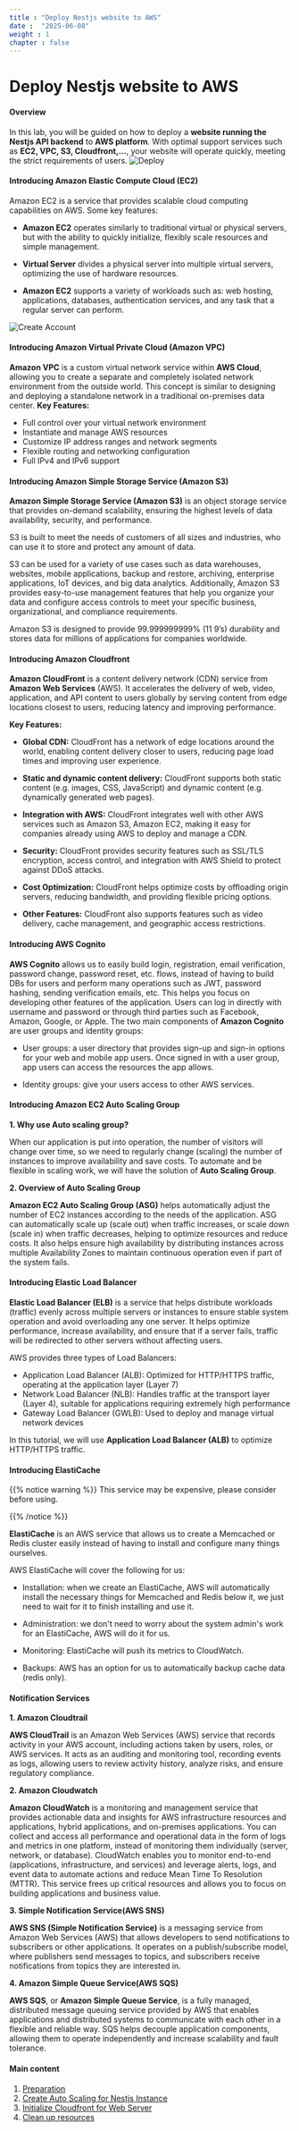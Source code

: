 ```yaml
---
title : "Deploy Nestjs website to AWS"
date :  "2025-06-08"
weight : 1 
chapter : false
---
```


# Deploy Nestjs website to AWS

#### Overview

In this lab, you will be guided on how to deploy a **website running the Nestjs API backend** to **AWS platform**. With optimal support services such as **EC2, VPC, S3, Cloudfront,...**, your website will operate quickly, meeting the strict requirements of users.
![Deploy](/images/1/Diagram.png)

#### Introducing Amazon Elastic Compute Cloud (EC2)

Amazon EC2 is a service that provides scalable cloud computing capabilities on AWS. Some key features:

- **Amazon EC2** operates similarly to traditional virtual or physical servers, but with the ability to quickly initialize, flexibly scale resources and simple management.
- **Virtual Server** divides a physical server into multiple virtual servers, optimizing the use of hardware resources.

- **Amazon EC2** supports a variety of workloads such as: web hosting, applications, databases, authentication services, and any task that a regular server can perform.

![Create Account](/images/1/h1.jpeg)

#### Introducing Amazon Virtual Private Cloud (Amazon VPC)

**Amazon VPC** is a custom virtual network service within **AWS Cloud**, allowing you to create a separate and completely isolated network environment from the outside world. This concept is similar to designing and deploying a standalone network in a traditional on-premises data center.
**Key Features:**
- Full control over your virtual network environment
- Instantiate and manage AWS resources
- Customize IP address ranges and network segments
- Flexible routing and networking configuration
- Full IPv4 and IPv6 support

#### Introducing Amazon Simple Storage Service (Amazon S3)

**Amazon Simple Storage Service (Amazon S3)** is an object storage service that provides on-demand scalability, ensuring the highest levels of data availability, security, and performance.

S3 is built to meet the needs of customers of all sizes and industries, who can use it to store and protect any amount of data.

S3 can be used for a variety of use cases such as data warehouses, websites, mobile applications, backup and restore, archiving, enterprise applications, IoT devices, and big data analytics. Additionally, Amazon S3 provides easy-to-use management features that help you organize your data and configure access controls to meet your specific business, organizational, and compliance requirements.

Amazon S3 is designed to provide 99.999999999% (11 9’s) durability and stores data for millions of applications for companies worldwide.

#### Introducing Amazon Cloudfront

**Amazon CloudFront** is a content delivery network (CDN) service from **Amazon Web Services** (AWS). It accelerates the delivery of web, video, application, and API content to users globally by serving content from edge locations closest to users, reducing latency and improving performance.

**Key Features:**
- **Global CDN:** CloudFront has a network of edge locations around the world, enabling content delivery closer to users, reducing page load times and improving user experience.
- **Static and dynamic content delivery:** CloudFront supports both static content (e.g. images, CSS, JavaScript) and dynamic content (e.g. dynamically generated web pages).
- **Integration with AWS:** CloudFront integrates well with other AWS services such as Amazon S3, Amazon EC2, making it easy for companies already using AWS to deploy and manage a CDN.
- **Security:** CloudFront provides security features such as SSL/TLS encryption, access control, and integration with AWS Shield to protect against DDoS attacks.

- **Cost Optimization:** CloudFront helps optimize costs by offloading origin servers, reducing bandwidth, and providing flexible pricing options.

- **Other Features:** CloudFront also supports features such as video delivery, cache management, and geographic access restrictions.

#### Introducing AWS Cognito

**AWS Cognito** allows us to easily build login, registration, email verification, password change, password reset, etc. flows, instead of having to build DBs for users and perform many operations such as JWT, password hashing, sending verification emails, etc. This helps you focus on developing other features of the application. Users can log in directly with username and password or through third parties such as Facebook, Amazon, Google, or Apple.
The two main components of **Amazon Cognito** are user groups and identity groups:

- User groups: a user directory that provides sign-up and sign-in options for your web and mobile app users. Once signed in with a user group, app users can access the resources the app allows.

- Identity groups: give your users access to other AWS services.

#### Introducing Amazon EC2 Auto Scaling Group

**1. Why use Auto scaling group?**

When our application is put into operation, the number of visitors will change over time, so we need to regularly change (scaling) the number of instances to improve availability and save costs. To automate and be flexible in scaling work, we will have the solution of **Auto Scaling Group**.

**2. Overview of Auto Scaling Group**

**Amazon EC2 Auto Scaling Group (ASG)** helps automatically adjust the number of EC2 instances according to the needs of the application. ASG can automatically scale up (scale out) when traffic increases, or scale down (scale in) when traffic decreases, helping to optimize resources and reduce costs. It also helps ensure high availability by distributing instances across multiple Availability Zones to maintain continuous operation even if part of the system fails.

#### Introducing Elastic Load Balancer

**Elastic Load Balancer (ELB)** is a service that helps distribute workloads (traffic) evenly across multiple servers or instances to ensure stable system operation and avoid overloading any one server. It helps optimize performance, increase availability, and ensure that if a server fails, traffic will be redirected to other servers without affecting users.

AWS provides three types of Load Balancers:

- Application Load Balancer (ALB): Optimized for HTTP/HTTPS traffic, operating at the application layer (Layer 7)
- Network Load Balancer (NLB): Handles traffic at the transport layer (Layer 4), suitable for applications requiring extremely high performance
- Gateway Load Balancer (GWLB): Used to deploy and manage virtual network devices

In this tutorial, we will use **Application Load Balancer (ALB)** to optimize HTTP/HTTPS traffic.

#### Introducing ElastiCache

{{% notice warning %}}
This service may be expensive, please consider before using.

{{% /notice %}}

**ElastiCache** is an AWS service that allows us to create a Memcached or Redis cluster easily instead of having to install and configure many things ourselves.

AWS ElastiCache will cover the following for us:

- Installation: when we create an ElastiCache, AWS will automatically install the necessary things for Memcached and Redis below it, we just need to wait for it to finish installing and use it.

- Administration: we don't need to worry about the system admin's work for an ElastiCache, AWS will do it for us.

- Monitoring: ElastiCache will push its metrics to CloudWatch.

- Backups: AWS has an option for us to automatically backup cache data (redis only).

#### Notification Services

**1. Amazon Cloudtrail**

**AWS CloudTrail** is an Amazon Web Services (AWS) service that records activity in your AWS account, including actions taken by users, roles, or AWS services. It acts as an auditing and monitoring tool, recording events as logs, allowing users to review activity history, analyze risks, and ensure regulatory compliance.

**2. Amazon Cloudwatch**

**Amazon CloudWatch** is a monitoring and management service that provides actionable data and insights for AWS infrastructure resources and applications, hybrid applications, and on-premises applications. You can collect and access all performance and operational data in the form of logs and metrics in one platform, instead of monitoring them individually (server, network, or database). CloudWatch enables you to monitor end-to-end (applications, infrastructure, and services) and leverage alerts, logs, and event data to automate actions and reduce Mean Time To Resolution (MTTR). This service frees up critical resources and allows you to focus on building applications and business value.

**3. Simple Notification Service(AWS SNS)**

**AWS SNS (Simple Notification Service)** is a messaging service from Amazon Web Services (AWS) that allows developers to send notifications to subscribers or other applications. It operates on a publish/subscribe model, where publishers send messages to topics, and subscribers receive notifications from topics they are interested in.

**4. Amazon Simple Queue Service(AWS SQS)**

**AWS SQS**, or **Amazon Simple Queue Service**, is a fully managed, distributed message queuing service provided by AWS that enables applications and distributed systems to communicate with each other in a flexible and reliable way. SQS helps decouple application components, allowing them to operate independently and increase scalability and fault tolerance.

#### Main content

1. [Preparation](1-create-new-aws-account/)
2. [Create Auto Scaling for Nestjs Instance](2-mfa-setup-for-aws-user-(root)/)
3. [Initialize Cloudfront for Web Server](3-create-admin-user-and-group/)
4. [Clean up resources](4-verify-new-account/)
